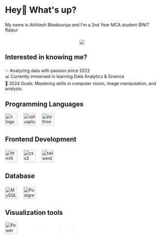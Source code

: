 <h1 align="left">Hey👋 What's up?</h1>

###

<p align="left">My name is Akhilesh Bhadouriya and I'm a 2nd Year MCA student @NIT Raipur</p>

###

<div align="center">
  <img  src="https://user-images.githubusercontent.com/31332352/119162644-9ec37580-ba28-11eb-8e73-b76149197a1e.gif"  />
</div>

###




<h2 align="left">Interested in knowing me?</h2>

###

<p align="left">✨ Analyzing data with passion since 2022<br>📊 Currently immersed in learning Data Analytics & Science<br>🎯 2024 Goals: Mastering skills in computer vision, image manipulation, and analysis.</p>

###

<h2 align="left">Programming Languages</h2>
<div align="left">
  <img src="https://cdn.jsdelivr.net/gh/devicons/devicon/icons/c/c-original.svg" height="40" alt="c logo" />
  <img width="12" />
  <img src="https://cdn.jsdelivr.net/gh/devicons/devicon/icons/cplusplus/cplusplus-original.svg" height="40" alt="cplusplus logo" />
  <img width="12" />
  <img src="https://cdn.jsdelivr.net/gh/devicons/devicon/icons/python/python-original.svg" height="40" alt="python logo" />
</div>

###

<h2 align="left">Frontend Development</h2>

###
<div align="left">
  <img src="https://cdn.jsdelivr.net/gh/devicons/devicon/icons/html5/html5-original.svg" height="40" alt="html5 logo" />
  <img width="12" />
  <img src="https://cdn.jsdelivr.net/gh/devicons/devicon/icons/css3/css3-original.svg" height="40" alt="css3 logo" />
  <img width="12" />
  <img src="https://cdn.jsdelivr.net/gh/devicons/devicon/icons/tailwindcss/tailwindcss-original-wordmark.svg" height="40" alt="tailwindcss logo" />
</div>


###

<h2 align="left"> Database</h2>

###

<div align="left">
  <img src="https://cdn.jsdelivr.net/gh/devicons/devicon/icons/mysql/mysql-original.svg" height="40" alt="MySQL logo" />
  <img width="12" />
  <img src="https://cdn.jsdelivr.net/gh/devicons/devicon/icons/postgresql/postgresql-original.svg" height="40" alt="PostgreSQL logo" />
</div>


###
<h2 align="left"> Visualization tools</h2>
<div align="left">
  <img src="data:image/svg+xml;base64,PHN2ZyB3aWR0aD0iNDAiIGhlaWdodD0iNDAiIHZpZXdCb3g9IjAgMCA0MCA0MCIgc3R5bGU9ImZpbGw6cmdiKDI1NSwyNTUsMjU1KTsiIHhtbG5zPSJodHRwOi8vd3d3LnczLm9yZy8yMDAwL3N2ZyI+PGcgZmlsbD0iIzJCMkMyQyI+PGc+PHJlY3Qgd2lkdGg9IjQwIiBoZWlnaHQ9IjQwIiBmaWxsPSJ3aGl0ZSIvPjwvZz48L3N2Zz4=" height="40" alt="Power BI logo" />
  <img width="12" />
  <img src="data:image/svg+xml;base64,PHN2ZyB3aWR0aD0iNDAiIGhlaWdodD0iNDAiIHZpZXdCb3g9IjAgMCA0MCA0MCIgc3R5bGU9ImZpbGw6cmdiKDI1NSwyNTUsMjU1KTsiIHhtbG5zPSJodHRwOi8vd3d3LnczLm9yZy8yMDAwL3N2ZyI+PGcgZmlsbD0iIzAwNjAxMCI+PHJlY3Qgd2lkdGg9IjQwIiBoZWlnaHQ9IjQwIiBmaWxsPSJ3aGl0ZSIvPjwvZz48L3N2Zz4=" height="40" alt="Microsoft Excel logo" />
  <img width="12" />
  <img src="data:image/svg+xml;base64,PHN2ZyB3aWR0aD0iNDAiIGhlaWdodD0iNDAiIHZpZXdCb3g9IjAgMCA0MCA0MCIgc3R5bGU9ImZpbGw6cmdiKDI1NSwyNTUsMjU1KTsiIHhtbG5zPSJodHRwOi8vd3d3LnczLm9yZy8yMDAwL3N2ZyI+PGcgZmlsbD0iIzAwNjAxMCI+PHJlY3Qgd2lkdGg9IjQwIiBoZWlnaHQ9IjQwIiBmaWxsPSJ3aGl0ZSIvPjwvZz48L3N2Zz4=" height="40" alt="Google Sheets logo" />
  <img width="12" />
  <img src="data:image/svg+xml;base64,PHN2ZyB3aWR0aD0iNDAiIGhlaWdodD0iNDAiIHZpZXdCb3g9IjAgMCA0MCA0MCIgc3R5bGU9ImZpbGw6cmdiKDI1NSwyNTUsMjU1KTsiIHhtbG5zPSJodHRwOi8vd3d3LnczLm9yZy8yMDAwL3N2ZyI+PGcgZmlsbD0iIzAwNjAxMCI+PHJlY3Qgd2lkdGg9IjQwIiBoZWlnaHQ9IjQwIiBmaWxsPSJ3aGl0ZSIvPjwvZz48L3N2Zz4=" height="40" alt="Tableau logo" />
</div>





